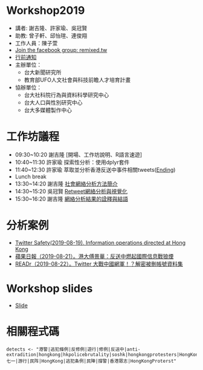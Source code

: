# Workshop2019
- 講者: 謝吉隆、許家瑜、吳冠賢
- 助教: 曾子軒、邱怡瑄、連俊翔
- 工作人員：陳子萱
- [Join the facebook group: remixed.tw](https://www.facebook.com/groups/remixed.tw)
- [行前通知](https://docs.google.com/document/d/1Ap4mfp8stCQNOGRMqArdk_x0j2sGeDP0pyXP78phP0Q/edit?usp=sharing)
- 主辦單位：
  - 台大新聞研究所
  - 教育部UFO人文社會與科技前瞻人才培育計畫
- 協辦單位：
  - 台大社科院行為與資料科學研究中心
  - 台大人口與性別研究中心
  - 台大多媒體製作中心

# 工作坊議程
- 09:30~10:20 謝吉隆 [開場、工作坊說明、R語言速遊]
- 10:40~11:30 許家瑜 探索性分析：使用dplyr套件
- 11:40~12:30 許家瑜 萃取並分析香港反送中事件相關tweets([Ending](https://docs.google.com/presentation/d/e/2PACX-1vQ5wq9MTIPQzdfVR0AQpK_wSsF6HE9Koz98siSQPt3jblUS3l1Atuo9-mjRzzcLwht8PTqlG1qnhox9/pub?start=false&loop=false&delayms=3000&slide=id.g73d7842b9e_1_119))
- Lunch break
- 13:30~14:20 謝吉隆 [社會網絡分析方法簡介](https://docs.google.com/presentation/d/e/2PACX-1vRDFSmS6O-bH5Mizy1Aw0PS0ZEiC8P9hsbGi-l_ozh0YC4OSGFSA1fBd2CteS_iB5iokkwhxLVOoCGd/pub?start=false&loop=false&delayms=3000&slide=id.g73d7842b9e_1_9)
- 14:30~15:20 吳冠賢 [Retweet網絡分析與視覺化](https://docs.google.com/presentation/d/e/2PACX-1vRDFSmS6O-bH5Mizy1Aw0PS0ZEiC8P9hsbGi-l_ozh0YC4OSGFSA1fBd2CteS_iB5iokkwhxLVOoCGd/pub?start=false&loop=false&delayms=3000&slide=id.g73d7842b9e_1_119)
- 15:30~16:20 謝吉隆 [網絡分析結果的詮釋與結語](https://docs.google.com/presentation/d/e/2PACX-1vQ5wq9MTIPQzdfVR0AQpK_wSsF6HE9Koz98siSQPt3jblUS3l1Atuo9-mjRzzcLwht8PTqlG1qnhox9/pub?start=false&loop=false&delayms=3000&slide=id.g73d7842b9e_1_119)

# 分析案例
- [Twitter Safety(2019-08-19). Information operations directed at Hong Kong](https://blog.twitter.com/en_us/topics/company/2019/information_operations_directed_at_Hong_Kong.html)
- [蘋果日報（2019-08-21）。港大傅景華：反送中燃起國際信息戰狼煙](https://tw.appledaily.com/new/realtime/20190821/1620095/)
- [READr（2019-08-22）。Twitter 大戰中國網軍！？解密被刪帳號資料集](https://www.readr.tw/post/2013)

# Workshop slides
- [Slide](https://docs.google.com/presentation/d/14J5l4LU-_mpCYV_uc_pj7FZDRG8iTfMChD-dEzdcs7U/edit?usp=sharing)

# 相關程式碼
```
detects <- "港警|逃犯條例|反修例|遊行|修例|反送中|anti-extradition|hongkong|hkpolicebrutality|soshk|hongkongprotesters|HongKongPolice|hkpoliceforce|freedomHK|antiELAB|HongKongProtests|antiextraditionlaw|HongKongProtest|七一|游行|民阵|HongKong|逃犯条例|民陣|撐警|香港眾志|HongKongProterst"
```
 

